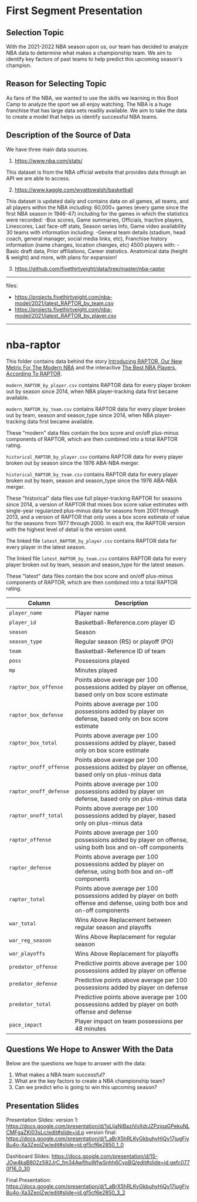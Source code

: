 # First Segment Presentation 

## Selection Topic
With the 2021-2022 NBA season upon us, our team has decided to analyze NBA data to determine what makes a championship team. We aim to identify key factors of past teams to help predict this upcoming season's champion. 


## Reason for Selecting Topic
As fans of the NBA, we wanted to use the skills we learning in this Boot Camp to analyze the sport we all enjoy watching. The NBA is a huge franchise that has large data sets readily available. We aim to take the data to create a model that helps us identify successful NBA teams.  


## Description of the Source of Data
We have three main data sources. 
1. https://www.nba.com/stats/

This dataset is from the NBA official website that provides data through an API we are able to access. 

2. https://www.kaggle.com/wyattowalsh/basketball

This dataset is updated daily and contains data on all games, all teams, and all players within the NBA including:
60,000+ games (every game since the first NBA season in 1946-47) including for the games in which the statistics were recorded:
-Box scores, Game summaries, Officials, Inactive players, Linescores, Last face-off stats, Season series info, Game video availability
30 teams with information including:
  -General team details (stadium, head coach, general manager, social media links, etc), Franchise history information (name changes, location changes, etc)
4500 players with:
  -Basic draft data, Prior affiliations, Career statistics. Anatomical data (height & weight)
and more, with plans for expansion!

3. https://github.com/fivethirtyeight/data/tree/master/nba-raptor

---
files:
  - https://projects.fivethirtyeight.com/nba-model/2021/latest_RAPTOR_by_team.csv
  - https://projects.fivethirtyeight.com/nba-model/2021/latest_RAPTOR_by_player.csv
---
# nba-raptor

This folder contains data behind the story [Introducing RAPTOR, Our New Metric For The Modern NBA](https://fivethirtyeight.com/features/introducing-raptor-our-new-metric-for-the-modern-nba) and the interactive [The Best NBA Players, According To RAPTOR](https://projects.fivethirtyeight.com/nba-player-ratings/).


`modern_RAPTOR_by_player.csv` contains RAPTOR data for every player broken out by season since 2014, when NBA player-tracking data first became available.

`modern_RAPTOR_by_team.csv` contains RAPTOR data for every player broken out by team, season and season_type since 2014, when NBA player-tracking data first became available.

These "modern" data files contain the box score and on/off plus-minus components of RAPTOR, which are then combined into a total RAPTOR rating.


`historical_RAPTOR_by_player.csv` contains RAPTOR data for every player broken out by season since the 1976 ABA-NBA merger.


`historical_RAPTOR_by_team.csv` contains RAPTOR data for every player broken out by team, season and season_type since the 1976 ABA-NBA merger.

These "historical" data files use full player-tracking RAPTOR for seasons since 2014, a version of RAPTOR that mixes box score value estimates with single-year regularized plus-minus data for seasons from 2001 through 2013, and a version of RAPTOR that only uses a box score estimate of value for the seasons from 1977 through 2000. In each era, the RAPTOR version with the highest level of detail is the version used.


The linked file `latest_RAPTOR_by_player.csv` contains RAPTOR data for every player in the latest season.

The linked file `latest_RAPTOR_by_team.csv` contains RAPTOR data for every player broken out by team, season and season_type for the latest season.

These "latest" data files contain the box score and on/off plus-minus components of RAPTOR, which are then combined into a total RAPTOR rating.



Column | Description
-------|---------------
`player_name` |	Player name
`player_id` |	Basketball-Reference.com player ID
`season` |	Season
`season_type` |	Regular season (RS) or playoff (PO)
`team` |	Basketball-Reference ID of team
`poss` |	Possessions played
`mp` |	Minutes played
`raptor_box_offense` |	Points above average per 100 possessions added by player on offense, based only on box score estimate
`raptor_box_defense` |	Points above average per 100 possessions added by player on defense, based only on box score estimate
`raptor_box_total` |	Points above average per 100 possessions added by player, based only on box score estimate
`raptor_onoff_offense` |	Points above average per 100 possessions added by player on offense, based only on plus-minus data
`raptor_onoff_defense` |	Points above average per 100 possessions added by player on defense, based only on plus-minus data
`raptor_onoff_total` |	Points above average per 100 possessions added by player, based only on plus-minus data
`raptor_offense` |	Points above average per 100 possessions added by player on offense, using both box and on-off components
`raptor_defense` |	Points above average per 100 possessions added by player on defense, using both box and on-off components
`raptor_total` |	Points above average per 100 possessions added by player on both offense and defense, using both box and on-off components
`war_total` |	Wins Above Replacement between regular season and playoffs
`war_reg_season` |	Wins Above Replacement for regular season
`war_playoffs` |	Wins Above Replacement for playoffs
`predator_offense` |	Predictive points above average per 100 possessions added by player on offense
`predator_defense` |	Predictive points above average per 100 possessions added by player on defense
`predator_total` |	Predictive points above average per 100 possessions added by player on both offense and defense
`pace_impact` |	Player impact on team possessions per 48 minutes


## Questions We Hope to Answer With the Data
Below are the questions we hope to answer with the data: 

1. What makes a NBA team successful? 
2. What are the key factors to create a NBA championship team? 
3. Can we predict who is going to win this upcoming season? 

## Presentation Slides
Presentation Slides:
version 1:
https://docs.google.com/presentation/d/1sLljaNjBaziVoXdrJZPzjgaGPekuNLCMFgaZKI03sLc/edit#slide=id.p
version final:
https://docs.google.com/presentation/d/1_aBrX5hRLKyGkbuhyHiQy17jugFiyBu4o-Xa3ZeolZw/edit#slide=id.gf5cf6e2850_1_0


Dashboard Slides: 
https://docs.google.com/presentation/d/1S-JOw4kaB802z592JrC_fm34AwflhuWfwSnhh6CypBQ/edit#slide=id.gefc0770f16_0_30

Final Presentation: 
https://docs.google.com/presentation/d/1_aBrX5hRLKyGkbuhyHiQy17jugFiyBu4o-Xa3ZeolZw/edit#slide=id.gf5cf6e2850_3_2
